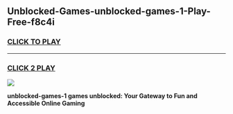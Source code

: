 
## Unblocked-Games-unblocked-games-1-Play-Free-f8c4i
<h3>
<a href="https://premium76.site?title=unblocked-games-1&ref=23A">CLICK TO PLAY</a></h3>
<hr>

<h3>
<a href="https://premium76.site?title=unblocked-games-1&ref=23A">CLICK 2 PLAY</a>
  
</h3>

<a href="https://premium76.site?title=unblocked-games-1&ref=23A"><img src="https://clearcache.store/games.png"></a>


**unblocked-games-1 games unblocked: Your Gateway to Fun and Accessible Online Gaming**
